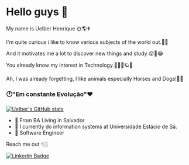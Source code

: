 # Hello guys 👋

My name is Uelber Henrique 🌞🌎✝️

I'm quite curious i like to know various subjects of the world out.👀🧐

And it motivates me a lot to discover new things and study 😵👾😂

You already know my interest in Technology.👨🏼‍💻🪐💥

Ah, I was already forgetting, I like animals especially Horses and Dogs!🐎🐶

### 🕐"Em constante Evolução"❤️

[![Uelber's GitHub stats](https://github-readme-stats.vercel.app/api?username=uelberhenrique)](https://github.com/anuraghazra/github-readme-stats)

- 🏡 From BA Living in Salvador
- 🏹  I currently do information systems at Universidade Estácio de Sá. 
- 🎯 Software Engineer

Reach me out 👇🏼

[![Linkedin Badge](https://img.shields.io/badge/-LinkedIn-blue?style=flat-square&logo=Linkedin&logoColor=white&link=https://www.linkedin.com/in/uelber-henrique-0a2006155/)](https://www.linkedin.com/in/uelber-henrique-0a2006155/) 

<!--
**uelberhenrique/uelberhenrique** is a ✨ _special_ ✨ repository because its `README.md` (this file) appears on your GitHub profile.
